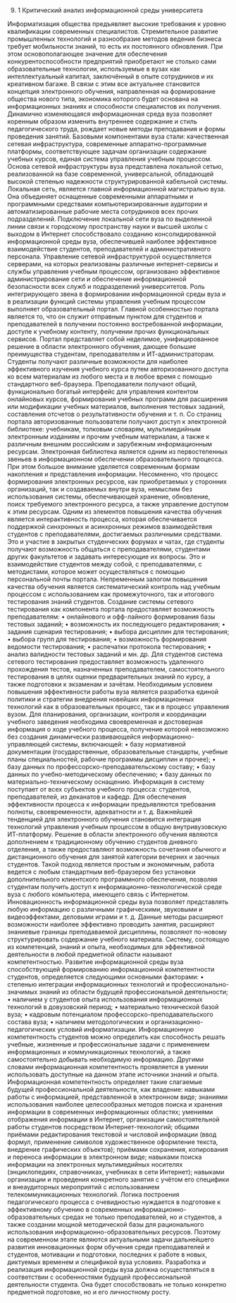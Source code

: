 9. 1 Критический анализ информационной среды университета


Информатизация  общества  предъявляет  высокие  требования  к  уровню  квалификации  современных  специалистов.  Стремительное  развитие  промышленных  технологий  и  разнообразие  методов  ведения  бизнеса  требует  мобильности  знаний,  то  есть  их  постоянного  обновления.  При  этом  основополагающее  значение  для  обеспечения  конкурентоспособности  предприятий  приобретают  не  столько  сами  образовательные  технологии,  используемые  в  вузах  как  интеллектуальный  капитал,  заключённый  в  опыте  сотрудников  и  их  креативном  багаже.  В  связи  с  этим  все  актуальнее  становится  концепция  электронного  обучения,  направленная  на  формирование  общества  нового  типа,  экономика  которого  будет  основана  на  информационных  знаниях  и  способности  специалистов  их  получения.
Динамично  изменяющаяся  информационная  среда  вуза  позволяет  коренным  образом  изменить  внутреннее  содержание  и  стиль  педагогического  труда,  рождает  новые  методы  преподавания  и  формы  проведения  занятий.  Базовыми  компонентами  вуза  стали:  качественная  сетевая  инфраструктура,  современные  аппаратно-программные  платформы,  соответствующее  задачам  организации  содержание  учебных  курсов,  единая  система  управления  учебным  процессом. 
Основа  сетевой  инфраструктуры  вуза  представлена  локальной  сетью,  реализованной  на  базе  современной,  универсальной,  обладающей  высокой  степенью  надежности  структурированной  кабельной  системы.  Локальная  сеть,  является  главной  информационной  магистралью  вуза.  Она  объединяет  оснащенные  современными  аппаратными  и  программными  средствами  компьютеризированные  аудитории  и  автоматизированные  рабочие  места  сотрудников  всех  прочих  подразделений. 
Подключение  локальной  сети  вуза  по  выделенной  линии  связи  к  городскому  пространству  науки  и  высшей  школы  с  выходом  в  Интернет  способствовало  созданию  консолидированной  информационной  среды  вуза,  обеспечившей  наиболее  эффективное  взаимодействие  студентов,  преподавателей  и  административного  персонала. 
Управление  сетевой  инфраструктурой  осуществляется  серверами,  на  которых  реализованы  различные  интернет-сервисы  и  службы  управления  учебным  процессом,  организовано  эффективное  администрирование  сети  и  обеспечение  информационной  безопасности  всех  служб  и  подразделений  университетов. 
Роль  интегрирующего  звена  в  формировании  информационной  среды  вуза  и  в  реализации  функций  системы  управления  учебным  процессом  выполняет  образовательный  портал.  Главной  особенностью  портала  является  то,  что  он  служит  отправным  пунктом  для  студентов  и  преподавателей  в  получении  постоянно  востребованной  информации,  доступе  к  учебному  контенту,  получении  прочих  функциональных  сервисов. 
Портал  представляет  собой  неделимое,  унифицированное  решение  в  области  электронного  обучения,  дающее  большие  преимущества  студентам,  преподавателям  и  ИТ-администраторам.  Студенты  получают  различные  возможности  для  наиболее  эффективного  изучения  учебного  курса  путем  авторизованного  доступа  ко  всем  материалам  из  любого  места  и  в  любое  время  с  помощью  стандартного  веб-браузера.  Преподаватели  получают  общий,  функционально  богатый  интерфейс  для  управления  контентом  онлайновых  курсов,  формирования  учебных  программ  для  расширения  или  модификации  учебных  материалов,  выполнения  тестовых  заданий,  составления  отсчетов  о  результативности  обучения  и  т.  п.
Со  страниц  портала  авторизованные  пользователи  получают  доступ  к  электронной  библиотеке:  учебникам,  толковым  словарям,  мультимедийным  электронным  изданиям  и  прочим  учебным  материалам,  а  также  к  различным  внешним  российским  и  зарубежным  информационным  ресурсам.  Электронная  библиотека  является  одним  из  первостепенных  звеньев  в  информационном  обеспечении  образовательного  процесса.  При  этом  большое  внимание  уделяется  современным  формам  накопления  и  представления  информации.  Несомненно,  что  процесс  формирования  электронных  ресурсов,  как  приобретаемых  у  сторонних  организаций,  так  и  создаваемых  внутри  вуза,  немыслим  без  использования  системы,  обеспечивающей  хранение,  обновление,  поиск  требуемого  электронного  ресурса,  а  также  управление  доступом  к  этим  ресурсам. 
Одним  из  элементов  повышения  качества  обучения  является  интерактивность  процесса,  которая  обеспечивается  поддержкой  синхронных  и  асинхронных  режимов  взаимодействия  студентов  с  преподавателями,  достигаемых  различными  средствами.  Это  и  участие  в  закрытых  студенческих  форумах  и  чатах,  где  студенты  получают  возможность  общаться  с  преподавателями,  студентами  других  факультетов  и  задавать  интересующие  их  вопросы.  Это  и  взаимодействие  студентов  между  собой,  с  преподавателями,  с  методистами,  которое  может  осуществляться  с  помощью  персональной  почты  портала.
Непременным  залогом  повышения  качества  обучения  является  систематический  контроль  над  учебным  процессом  с  использованием  как  промежуточного,  так  и  итогового  тестирования  знаний  студентов.  Создание  системы  сетевого  тестирования  как  компонента  портала  предоставляет  возможность  преподавателям:
•     онлайнового  и  офф-лайного  формирования  базы  тестовых  заданий;
•     возможность  их  последующего  редактирования;
•     задания  сценария  тестирования;
•     выбора  дисциплин  для  тестирования;
•     выбора  групп  для  тестирования;
•     возможность  формирования  ведомости  тестирования;
•     распечатки  протокола  тестирования;
•     анализ  валидности  тестовых  заданий  и  мн.  др.
Для  студентов  система  сетевого  тестирования  предоставляет  возможность  удаленного  прохождения  тестов,  назначенных  преподавателем,  самостоятельного  тестирования  в  целях  оценки  предварительных  знаний  по  курсу,  а  также  подготовки  к  экзаменам  и  зачётам.
Необходимым  условием  повышения  эффективности  работы  вуза  является  разработка  единой  политики  и  стратегии  внедрения  новейших  информационных  технологий  как  в  образовательных  процесс,  так  и  в  процесс  управления  вузом.  Для  планирования,  организации,  контроля  и  координации  учебного  заведения  необходима  своевременная  и  достоверная  информация  о  ходе  учебного  процесса,  получение  которой  невозможно  без  создания  динамически  развивающейся  информационно-управляющей  системы,  включающей:
•     базу  нормативной  документации  (государственные,  образовательные  стандарты,  учебные  планы  специальностей,  рабочие  программы  дисциплин  и  прочее);
•     базу  данных  по  профессорско-преподавательскому  составу;
•     базу  данных  по  учебно-методическому  обеспечению;
•     базу  данных  по  материально-техническому  оснащению.
Информация  в  систему  поступает  от  всех  субъектов  учебного  процесса:  студентов,  преподавателей,  из  деканатов  и  кафедр.  Для  обеспечения  эффективности  процесса  к  информации  предъявляются  требования  полноты,  своевременности,  адекватности  и  т.  д.
Важнейшей  тенденцией  для  электронного  обучения  становится  интеграция  технологий  управления  учебным  процессом  в  общую  внутривузовскую  ИТ-платформу.
Решение  в  области  электронного  обучения  являются  дополнением  к  традиционному  обучению  студентов  дневного  отделения,  а  также  предоставляют  возможность  сочетания  обычного  и  дистанционного  обучения  для  занятой  категории  вечерних  и  заочных  студентов.  Такой  подход  является  простым  и  экономичным,  работа  ведется  с  любым  стандартным  веб-браузером  без  установки  дополнительного  клиентского  программного  обеспечения,  позволяя  студентам  получить  доступ  к  информационно-технологической  среде  вуза  с  любого  компьютера,  имеющего  связь  с  Интернетом.
Инновационность  информационной  среды  вуза  позволяет  представлять  любую  информацию  с  различными  графическими,  звуковыми  и  видеоэффектами,  деловыми  играми  и  т.  д.  Данные  методы  расширяют  возможности  наиболее  эффективно  проводить  занятия,  расширяют  знаниевые  границы  преподаваемой  дисциплины,  позволяют  по-новому  структурировать  содержание  учебного  материала.
Систему,  состоящую  из  компетенций,  знаний  и  опыта,  необходимых  для  эффективной  деятельности  в  любой  предметной  области  называют  компетентностью.  Развитие  информационной  среды  вуза  способствующей  формированию  информационной  компетентности  студентов,  определяется  следующими  основными  факторами:
•     степенью  интеграции  информационных  технологий  и  профессионально-значимых  знаний  из  области  будущей  профессиональной  деятельности;
•     наличием  у  студентов  опыта  использования  информационных  технологий  в  довузовский  период;
•     материально  технической  базой  вуза;
•     кадровым  потенциалом  профессорско-преподавательского  состава  вуза;
•     наличием  методологических  и  организационно-педагогических  условий  информатизации.
Информационную  компетентность  студентов  можно  определить  как  способность  решать  учебные,  жизненные  и  профессиональные  задачи  с  применением  информационных  и  коммуникационных  технологий,  а  также  самостоятельно  добывать  необходимую  информацию.  Другими  словами  информационная  компетентность  проявляется  в  умении  использовать  доступные  на  данном  этапе  источники  знаний  и  опыта. 
Информационная  компетентность  определяет  такие  слагаемые  будущей  профессиональной  деятельности,  как  владение:  навыками  работы  с  информацией,  представленной  в  электронном  виде;  знаниями  использования  наиболее  целесообразных  методов  поиска  и  хранения  информации  в  современных  информационных  областях;  умениями  отображения  информации  в  Интернет,  организации  самостоятельной  работы  студентов  посредством  Интернет-технологий;  общими  приёмами  редактирования  текстовой  и  числовой  информации  (ввод  формул,  применение  символов  художественное  оформление  текста,  внедрение  графических  объектов);  приёмами  сохранения,  копирования  и  переноса  информации  в  электронном  виде;  навыками  поиска  информации  на  электронных  мультимедийных  носителях  (энциклопедиях,  справочниках,  учебниках  в  сети  Интернет);  навыками  организации  и  проведения  конкретного  занятия  с  учётом  его  специфики  и  внеаудиторных  мероприятий  с  использованием  телекоммуникационных  технологий.
Логика  построения  педагогического  процесса  с  очевидностью  нуждается  в  подготовке  к  эффективному  обучению  в  современных  информационно-образовательных  средах  не  только  преподавателей,  но  и  студентов,  а  также  создании  мощной  методической  базы  для  рационального  использования  информационно-образовательных  ресурсов.  Поэтому  на  современном  этапе  являются  актуальными  задачи  дальнейшего  развития  инновационных  форм  обучения  среди  преподавателей  и  студентов,  мотивации  и  подготовки,  последних  к  работе  в  новых,  диктуемых  временем  и  спецификой  вуза  условиях.  Разработка  и  реализация  информационной  среды  вуза  должна  осуществляться  в  соответствии  с  особенностями  будущей  профессиональной  деятельности  студента.  Она  будет  способствовать  не  только  конкретно  предметной  подготовке,  но  и  его  личностному  росту.



